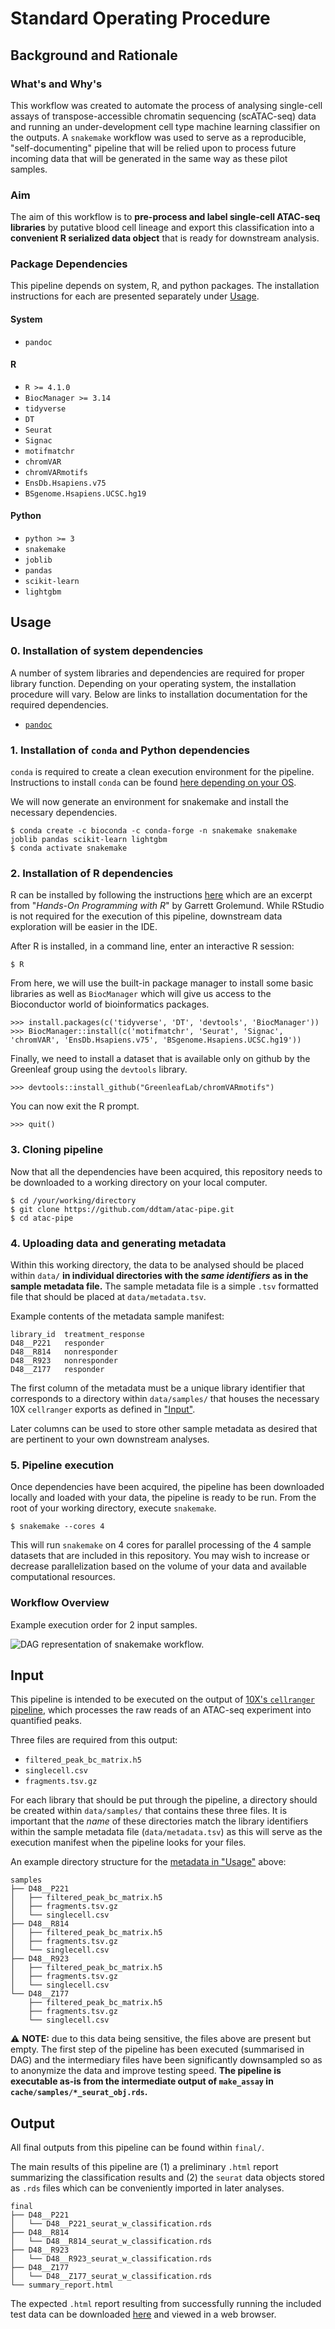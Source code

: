 # Standard Operating Procedure

## Background and Rationale

### What's and Why's

This workflow was created to automate the process of analysing single-cell assays of transpose-accessible chromatin sequencing (scATAC-seq) data and running an under-development cell type machine learning classifier on the outputs. A `snakemake` workflow was used to serve as a reproducible, "self-documenting" pipeline that will be relied upon to process future incoming data that will be generated in the same way as these pilot samples.

### Aim

The aim of this workflow is to **pre-process and label single-cell ATAC-seq libraries** by putative blood cell lineage and export this classification into a **convenient R serialized data object** that is ready for downstream analysis.

### Package Dependencies

This pipeline depends on system, R, and python packages. The installation instructions for each are presented separately under [Usage](#usage).

#### System

* `pandoc`

#### R

* `R >= 4.1.0`
* `BiocManager >= 3.14`
* `tidyverse`
* `DT`
* `Seurat`
* `Signac`
* `motifmatchr`
* `chromVAR`
* `chromVARmotifs`
* `EnsDb.Hsapiens.v75`
* `BSgenome.Hsapiens.UCSC.hg19`

#### Python

* `python >= 3`
* `snakemake`
* `joblib`
* `pandas`
* `scikit-learn`
* `lightgbm`

## Usage

### 0. Installation of system dependencies

A number of system libraries and dependencies are required for proper library function. Depending on your operating system, the installation procedure will vary. Below are links to installation documentation for the required dependencies.

* [`pandoc`](https://pandoc.org/installing.html)

### 1. Installation of `conda` and Python dependencies

`conda` is required to create a clean execution environment for the pipeline. Instructions to install `conda` can be found [here depending on your OS](https://conda.io/projects/conda/en/latest/user-guide/install/index.html).

We will now generate an environment for snakemake and install the necessary dependencies.

```
$ conda create -c bioconda -c conda-forge -n snakemake snakemake joblib pandas scikit-learn lightgbm
$ conda activate snakemake
```

### 2. Installation of R dependencies

R can be installed by following the instructions [here](https://rstudio-education.github.io/hopr/starting.html) which are an excerpt from "*Hands-On Programming with R*" by Garrett Grolemund. While RStudio is not required for the execution of this pipeline, downstream data exploration will be easier in the IDE.

After R is installed, in a command line, enter an interactive R session:

```
$ R
```

From here, we will use the built-in package manager to install some basic libraries as well as `BiocManager` which will give us access to the Bioconductor world of bioinformatics packages.

```
>>> install.packages(c('tidyverse', 'DT', 'devtools', 'BiocManager'))
>>> BiocManager::install(c('motifmatchr', 'Seurat', 'Signac', 'chromVAR', 'EnsDb.Hsapiens.v75', 'BSgenome.Hsapiens.UCSC.hg19'))
```

Finally, we need to install a dataset that is available only on github by the Greenleaf group using the `devtools` library.

```
>>> devtools::install_github("GreenleafLab/chromVARmotifs")
```

You can now exit the R prompt.

```
>>> quit()
```

### 3. Cloning pipeline

Now that all the dependencies have been acquired, this repository needs to be downloaded to a working directory on your local computer.

```
$ cd /your/working/directory
$ git clone https://github.com/ddtam/atac-pipe.git
$ cd atac-pipe
```

### 4. Uploading data and generating metadata

Within this working directory, the data to be analysed should be placed within `data/` **in individual directories with the _same identifiers_ as in the sample metadata file.** The sample metadata file is a simple `.tsv` formatted file that should be placed at `data/metadata.tsv`.

Example contents of the metadata sample manifest:

```
library_id	treatment_response
D48__P221	responder
D48__R814	nonresponder
D48__R923	nonresponder
D48__Z177	responder
```

The first column of the metadata must be a unique library identifier that corresponds to a directory within `data/samples/` that houses the necessary 10X `cellranger` exports as defined in ["Input"](#input).

Later columns can be used to store other sample metadata as desired that are pertinent to your own downstream analyses.

### 5. Pipeline execution

Once dependencies have been acquired, the pipeline has been downloaded locally and loaded with your data, the pipeline is ready to be run. From the root of your working directory, execute `snakemake`.

```
$ snakemake --cores 4
```

This will run `snakemake` on 4 cores for parallel processing of the 4 sample datasets that are included in this repository. You may wish to increase or decrease parallelization based on the volume of your data and available computational resources.

### Workflow Overview

Example execution order for 2 input samples.

![DAG representation of snakemake workflow.](dag.svg)

## Input

This pipeline is intended to be executed on the output of [10X's `cellranger` pipeline](https://support.10xgenomics.com/single-cell-gene-expression/software/pipelines/latest/what-is-cell-ranger), which processes the raw reads of an ATAC-seq experiment into quantified peaks.

Three files are required from this output:
* `filtered_peak_bc_matrix.h5`
* `singlecell.csv`
* `fragments.tsv.gz`

For each library that should be put through the pipeline, a directory should be created within `data/samples/` that contains these three files. It is important that the _name_ of these directories match the library identifiers within the sample metadata file (`data/metadata.tsv`) as this will serve as the execution manifest when the pipeline looks for your files.

An example directory structure for the [metadata in "Usage"](#3-uploading-data-and-generating-metadata) above:
```
samples
├── D48__P221
│   ├── filtered_peak_bc_matrix.h5
│   ├── fragments.tsv.gz
│   └── singlecell.csv
├── D48__R814
│   ├── filtered_peak_bc_matrix.h5
│   ├── fragments.tsv.gz
│   └── singlecell.csv
├── D48__R923
│   ├── filtered_peak_bc_matrix.h5
│   ├── fragments.tsv.gz
│   └── singlecell.csv
└── D48__Z177
    ├── filtered_peak_bc_matrix.h5
    ├── fragments.tsv.gz
    └── singlecell.csv

```
⚠️ **NOTE:** due to this data being sensitive, the files above are present but empty. The first step of the pipeline has been executed (summarised in DAG) and the intermediary files have been significantly downsampled so as to anonymize the data and improve testing speed. **The pipeline is executable as-is from the intermediate output of `make_assay` in `cache/samples/*_seurat_obj.rds`.**

## Output

All final outputs from this pipeline can be found within `final/`.

The main results of this pipeline are (1) a preliminary `.html` report summarizing the classification results and (2) the `seurat` data objects stored as `.rds` files which can be conveniently imported in later analyses.

```
final
├── D48__P221
│   └── D48__P221_seurat_w_classification.rds
├── D48__R814
│   └── D48__R814_seurat_w_classification.rds
├── D48__R923
│   └── D48__R923_seurat_w_classification.rds
├── D48__Z177
│   └── D48__Z177_seurat_w_classification.rds
└── summary_report.html
```

The expected `.html` report resulting from successfully running the included test data can be downloaded [here](summary_report.html) and viewed in a web browser.